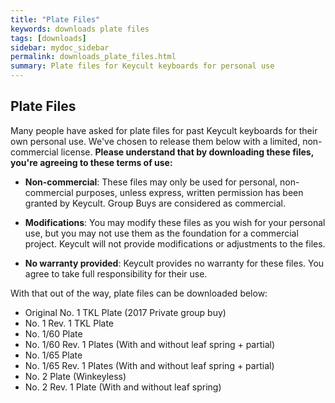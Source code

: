 ```yaml
---
title: "Plate Files"
keywords: downloads plate files
tags: [downloads]
sidebar: mydoc_sidebar
permalink: downloads_plate_files.html
summary: Plate files for Keycult keyboards for personal use
---
```


## Plate Files

Many people have asked for plate files for past Keycult keyboards for their own personal use. We've chosen to release them below with a limited, non-commercial license. **Please understand that by downloading these files, you're agreeing to these terms of use:**

* **Non-commercial**: These files may only be used for personal, non-commercial purposes, unless express, written permission has been granted by Keycult. Group Buys are considered as commercial.

* **Modifications**: You may modify these files as you wish for your personal use, but you may not use them as the foundation for a commercial project. Keycult will not provide modifications or adjustments to the files.

* **No warranty provided**: Keycult provides no warranty for these files. You agree to take full responsibility for their use.

With that out of the way, plate files can be downloaded below:

* Original No. 1 TKL Plate (2017 Private group buy)
* No. 1 Rev. 1 TKL Plate
* No. 1/60 Plate
* No. 1/60 Rev. 1 Plates (With and without leaf spring + partial)
* No. 1/65 Plate
* No. 1/65 Rev. 1 Plates (With and without leaf spring + partial)
* No. 2 Plate (Winkeyless)
* No. 2 Rev. 1 Plate (With and without leaf spring)